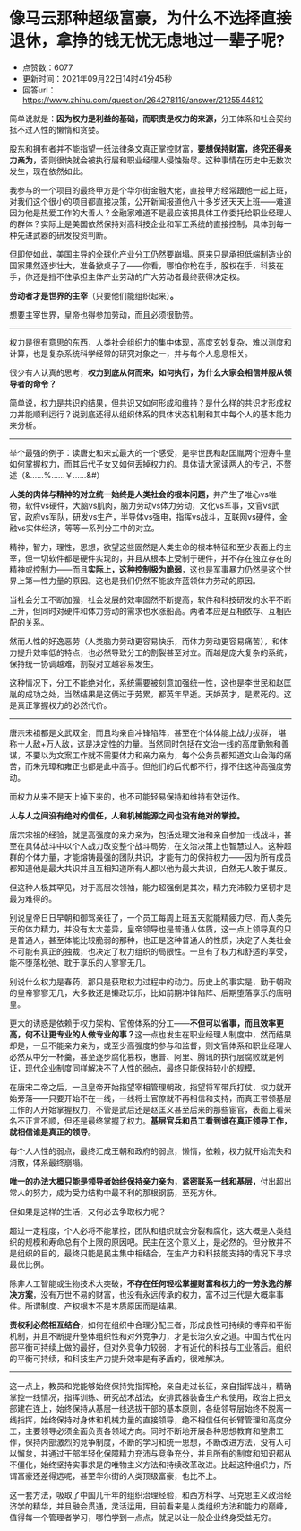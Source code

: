 # 像马云那种超级富豪，为什么不选择直接退休，拿挣的钱无忧无虑地过一辈子呢?
- 点赞数：6077
- 更新时间：2021年09月22日14时41分45秒
- 回答url：https://www.zhihu.com/question/264278119/answer/2125544812
<body>
 <p data-pid="lMEIm-cS">简单说就是：<b>因为权力是利益的基础，而职责是权力的来源，</b>分工体系和社会契约抵不过人性的懒惰和贪婪。</p>
 <p data-pid="xhFjCb6c">股东和拥有者并不能指望一纸法律条文真正掌控财富，<b>要想保持财富，终究还得亲力亲为，</b>否则很快就会被执行层和职业经理人侵蚀殆尽。这种事情在历史中无数次发生，现在依然如此。</p>
 <p data-pid="F-cgybWJ">我参与的一个项目的最终甲方是个华尔街金融大佬，直接甲方经常跟他一起上班，对我们这个很小的项目都直接决策，公开新闻报道他八十多岁还天天上班——难道因为他是热爱工作的大善人？金融家难道不是最应该把具体工作委托给职业经理人的群体？实际上是美国依然保持对高科技企业和军工系统的直接控制，具体到每一种先进武器的研发投资判断。</p>
 <p data-pid="eKuNhCkf">但即使如此，美国主导的全球化产业分工仍然要崩塌。原来只是承担低端制造业的国家果然逐步壮大，准备掀桌子了——你看，哪怕你枪在手，股权在手，科技在手，你还是挡不住承担主体产业劳动的广大劳动者最终获得决定权。</p>
 <p data-pid="4roZkoJW"><b>劳动者才是世界的主宰</b>（只要他们能组织起来）<b>。</b></p>
 <p data-pid="VEzIxkqK">想要主宰世界，皇帝也得参加劳动，而且必须很勤劳。</p>
 <hr>
 <p data-pid="j2uP0VJf">权力是很有意思的东西，人类社会组织力的集中体现，高度玄妙复杂，难以测度和计算，也是复杂系统科学经常的研究对象之一，并与每个人息息相关。</p>
 <p data-pid="L6nT2h4B">很少有人认真的思考，<b>权力到底从何而来，如何执行，为什么大家会相信并服从领导者的命令？</b></p>
 <p data-pid="oOoWxYZx">简单说，权力是共识的结果，但共识又如何形成和维持？是什么样的共识才形成权力并能顺利运行？说到底还得从组织体系的具体状态机制和其中每个人的基本能力来分析。</p>
 <hr>
 <p data-pid="vLbCpId-">举个最强的例子：读唐史和宋式最大的一个感受，是李世民和赵匡胤两个短寿牛皇如何掌握权力，而其后代子女又如何丢掉权力的。具体请大家读两人的传记，不赘述（&amp;……%……￥……&amp;#）</p>
 <p data-pid="d8oAxHFR"><b>人类的肉体与精神的对立统一始终是人类社会的根本问题，</b>并产生了唯心vs唯物，软件vs硬件，大脑vs肌肉，脑力劳动vs体力劳动，文化vs军事，文官vs武官，政府vs军队，研发vs生产，半导体vs强电，指挥vs战斗，互联网vs硬件，金融vs实体经济，等等一系列分工中的对立。</p>
 <p data-pid="jUTXCMnv">精神，智力，理性，思想，欲望这些固然是人类生命的根本特征和至少表面上的主宰，但一切软件都是硬件实现的，并且从根本上受制于硬件，并不存在独立存在的精神或控制力——而且<b>实际上，这种控制极为脆弱</b>，这也是军事暴力仍然是这个世界上第一性力量的原因。这也是我们仍然不能放弃蓝领体力劳动的原因。</p>
 <p data-pid="jk6B_jPh">当社会分工不断加强，社会发展的效率固然不断提高，软件和科技研发的水平不断上升，但同时对硬件和体力劳动的需求也水涨船高。两者本应是互相依存、互相匹配的关系。</p>
 <p data-pid="kRr_ZS32">然而人性的好逸恶劳（人类脑力劳动更容易快乐，而体力劳动更容易痛苦），和体力提升效率低的特点，也必然导致分工的割裂甚至对立。而越是庞大复杂的系统，保持统一协调越难，割裂对立越容易发生。</p>
 <p data-pid="CG53iwPP">这种情况下，分工不能绝对化，系统需要被刻意加强统一性，这也是李世民和赵匡胤的成功之处，当然结果是这俩过于劳累，都英年早逝。天妒英才，是累死的。这是真正掌握权力的必然代价。</p>
 <hr>
 <p data-pid="Tn9YHE4K">唐宗宋祖都是文武双全，而且均亲自冲锋陷阵，甚至在个体体能上战力拔群， 堪称十人敌+万人敌，这是决定性的力量。当然同时包括在文治一线的高度勤勉和善谋，不要以为文案工作就不需要体力和亲力亲为，每个公务员都知道文山会海的痛苦，而朱元璋和雍正也都是此中高手。但他们的后代都不行，撑不住这种高强度劳动。</p>
 <p data-pid="WsmFMY1Y">而权力从来不是天上掉下来的，也不可能轻易保持和维持有效运作。</p>
 <p data-pid="BAY5QWL1"><b>人与人之间没有绝对的信任，人和机械能源之间也没有绝对的掌控。</b></p>
 <p data-pid="IG7O40_d">唐宗宋祖的经验，就是高强度的亲力亲为，包括处理文治和亲自参加一线战斗，甚至在具体战斗中以个人战力改变整个战斗局势，在文治决策上也智慧过人。这种超群的个体力量，才能熔铸最强的团队共识，才能有力的保持权力——因为所有成员都知道他是最大共识并且互相知道所有人都以他为最大共识，自然无人敢于谋反。</p>
 <p data-pid="frAF9PKH">但这种人极其罕见，对于高层次领袖，能力超强倒是其次，精力充沛毅力坚韧才是最为难得的。</p>
 <p data-pid="umsw4oeN">别说皇帝日日早朝和御驾亲征了，一个员工每周上班五天就能精疲力尽，而人类先天的体力精力，并没有太大差异，皇帝领导也是普通人体质，这一点上领导真的只是普通人，甚至体能比较脆弱的那种，也正是这种普通人的性质，决定了人类社会不可能有真正的独裁，也决定了权力组织的局限性。一旦有了权力和舒适的享受，能不堕落松弛、耽于享乐的人寥寥无几。</p>
 <p data-pid="FeP2bEGC">别说什么权力是春药，那只是获取权力过程中的动力。历史上的事实是，勤于朝政的皇帝寥寥无几，大多数还是懒政玩乐，比如前期冲锋陷阵、后期堕落享乐的唐明皇。</p>
 <p data-pid="j5pRL3Kj">更大的诱惑是依赖于权力架构、官僚体系的分工——<b>不但可以省事，而且效率更高，何不让更专业的人做专业的事？</b>这一点也发生在职业经理人制度中，然而结果却是，一旦不能亲力亲为，或至少高强度的参与和监督，则文官体系和职业经理人必然从中分一杯羹，甚至逐步腐化篡权，惠普、阿里、腾讯的执行层腐败就是例证，现代企业制度同样解决不了人性的弱点，最终只能保持较小的规模。</p>
 <p data-pid="4V-3Z9yo">在唐宋二帝之后，一旦皇帝开始指望宰相管理朝政，指望将军带兵打仗，权力就开始旁落——只要开始不在一线，一线将士官僚就不再相信和支持，而真正带领基层工作的人开始掌握权力，不管是武后还是赵匡义甚至后来的那些宦官，表面上看来名不正言不顺，但还是最终掌握了权力。<b>基层官兵和员工看到谁在真正领导工作，就相信谁是真正的领导</b>。</p>
 <p data-pid="fi3OwMxA">每个人人性的弱点，最终汇成王朝和政府的弱点，懒惰，依赖，权力就开始流失和消散，体系最终崩塌。</p>
 <p data-pid="AQ6BoDCE"><b>唯一的办法大概只能是领导者始终保持亲力亲为，紧密联系一线和基层，</b>付出超出常人的努力，成为受力结构中最不利的那根钢筋，至死方休。</p>
 <p data-pid="GvMBJItR">但如果是这样的生活，又何必去争取权力呢？</p>
 <p data-pid="NMdo5BMq">超过一定程度，个人必将不能掌控，团队和组织就会分裂和腐化，这大概是人类组织的规模和寿命总有个上限的原因吧。民主在这个意义上，是必然的。但分散并不是组织的目的，最终只能是民主集中相结合，在生产力和科技能支持的情况下寻求最优比例。</p>
 <p data-pid="ub_FwN4G">除非人工智能或生物技术大突破，<b>不存在任何轻松掌握财富和权力的一劳永逸的解决方案</b>，没有万世不易的财富，也没有永远传承的权力，富不过三代是大概率事件。所谓制度、产权根本不是本质原因而是结果。</p>
 <p data-pid="iuylil9t"><b>责权利必然相互结合，</b>如何在组织中合理分配三者，形成良性可持续的博弈和平衡机制，并且不断提升整体组织性和对外竞争力，才是长治久安之道。中国古代在内部平衡可持续上做的最好，但对外竞争力较弱，才有近代的科技与工业落后。组织的平衡可持续，和科技生产力提升效率是有矛盾的，很难解决。</p>
 <hr>
 <p data-pid="-dlUw3Z7">这一点上，教员和党能够始终保持党指挥枪，亲自走过长征，亲自指挥战斗，精确掌控一线情况，指挥训练、研究战术战法，安排武器装备生产和使用，政治上把支部建在连上，始终保持从基层一线选拔干部的基本原则，各级领导层始终不脱离一线指挥，始终保持对身体和机械力量的直接领导，绝不相信任何长臂管理和高度分工，主要领导必须全面负责各领域方向。同时不断地开展各种思想教育和整肃工作，保持内部激烈的竞争制度，不断的学习和统一思想，不断改进方法，没有人可以懈怠，并通过干部年轻化保障精力充沛与竞争充分，并且所有的制度和知识都从不僵化，始终坚持实事求是的唯物主义方法和持续改革改进。比起这种组织力，所谓富豪还差得远呢，甚至华尔街的人类顶级富豪，也比不上。</p>
 <p data-pid="05Lyas4R">这一套方法，吸取了中国几千年的组织治理经验，和西方科学、马克思主义政治经济学的精华，并且融会贯通，灵活运用，目前看来是人类组织方法和能力的巅峰，值得每一个管理者学习，哪怕学到一点点，就足以让一般企业终身受益无穷。</p>
 <p><br></p>
</body>